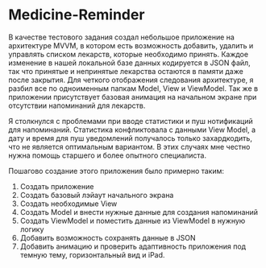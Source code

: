 # Medicine-Reminder
В качестве тестового задания создал небольшое приложение на архитектуре MVVM, в котором есть возможность добавить, удалить и управлять списком лекарств, которые необходимо принять.
Каждое изменение в нашей локальной базе данных кодируется в JSON файл, так что принятые и непринятые лекарства остаются в памяти даже после закрытия.
Для четкого отображения следования архитектуре, я разбил все по одноименным папкам Model, View и ViewModel. 
Так же в приложении присутствует базовая анимация на начальном экране при отсутствии напоминаний для лекарств. 

Я столкнулся с проблемами при вводе статистики и пуш нотификаций для напоминаний. Статистика конфликтовала с данными View Model, а дату и время для пуш уведомлений получалось только захардкодить, что не является оптимальным вариантом. В этих случаях мне честно нужна помощь старшего и более опытного специалиста.

Пошагово создание этого приложения было примерно таким:
1. Создать приложение
2. Создать базовый лэйаут начального экрана
3. Создать необходимые View 
4. Создать Model и внести нужные данные для создания напоминаний
5. Создать ViewModel и поместить данные из ViewModel в нужную логику
6. Добавить возможность сохранять данные в JSON
7. Добавить анимацию и проверить адаптивность приложения под темную тему, горизонтальный вид и iPad.
